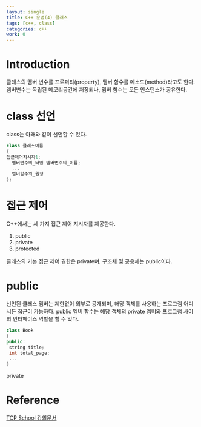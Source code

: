 ```yaml
---
layout: single
title: C++ 문법(4) 클래스
tags: [c++, class]
categories: c++
work: 0
---
```

# Introduction
클래스의 멤버 변수를 프로퍼티(property), 멤버 함수를 메소드(method)라고도 한다.
멤버변수는 독립된 메모리공간에 저장되나, 멤버 함수는 모든 인스턴스가 공유한다.

# class 선언
class는 아래와 같이 선언할 수 있다.

```cpp
class 클래스이름
{
접근제어지시자1:
  멤버변수의_타입 멤버변수의_이름;
  ...
  멤버함수의_원형
};
```


# 접근 제어
C++에서는 세 가지 접근 제어 지시자를 제공한다.
1. public
2. private
3. protected

클래스의 기본 접근 제어 권한은 private며, 구조체 및 공용체는 public이다.

# public
선언된 클래스 멤버는 제한없이 외부로 공개되며, 해당 객체를 사용하는 프로그램 어디서든 접근이 가능하다.
public 멤버 함수는 해당 객체의 private 멤버와 프로그램 사이의 인터페이스 역할을 할 수 있다. 
```cpp
class Book
{
public:
 string title;
 int total_page:
 ...
}
```
private 


# Reference
[TCP School 강의문서](http://www.tcpschool.com/cpp/cpp_class_intro)  


